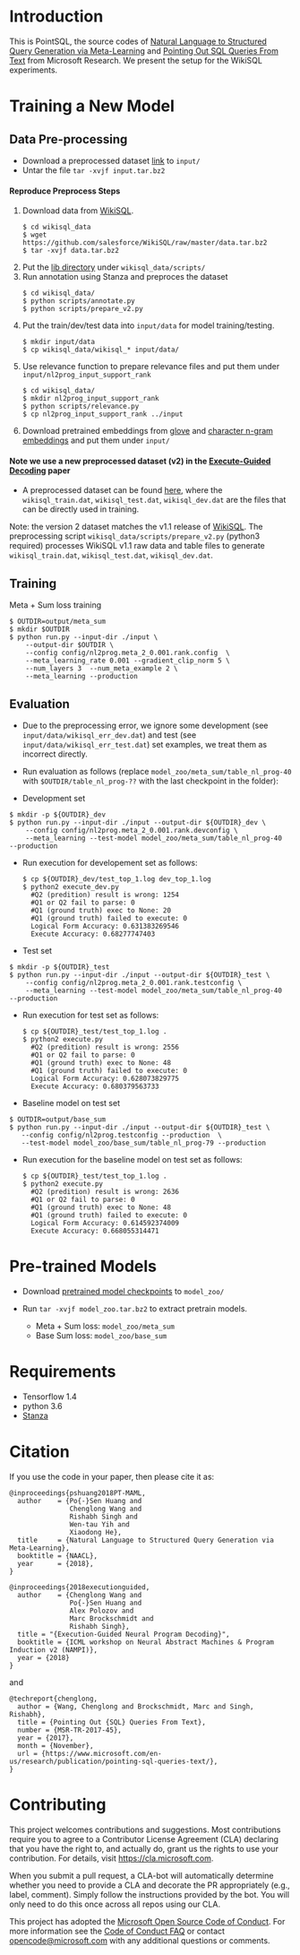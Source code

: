 # Introduction
This is PointSQL, the source codes of [Natural Language to Structured Query Generation via Meta-Learning](https://arxiv.org/abs/1803.02400) 
and [Pointing Out SQL Queries From Text](https://www.microsoft.com/en-us/research/publication/pointing-sql-queries-text) from Microsoft Research.
We present the setup for the WikiSQL experiments.


# Training a New Model

## Data Pre-processing

- Download a preprocessed dataset [link](https://1drv.ms/u/s!AryzSDJYB5TxnDWZtpb3ZjL3xBny) to `input/`
- Untar the file `tar -xvjf input.tar.bz2`


#### Reproduce Preprocess Steps

1. Download data from [WikiSQL](https://github.com/salesforce/WikiSQL). 
    ```
    $ cd wikisql_data
    $ wget https://github.com/salesforce/WikiSQL/raw/master/data.tar.bz2
    $ tar -xvjf data.tar.bz2
    ```
2. Put the [lib directory](https://github.com/salesforce/WikiSQL/tree/master/lib) under `wikisql_data/scripts/`
3. Run annotation using Stanza and preproces the dataset
    ```
    $ cd wikisql_data/
    $ python scripts/annotate.py
    $ python scripts/prepare_v2.py
    ```
4. Put the train/dev/test data into ``input/data`` for model training/testing. 
    ```
    $ mkdir input/data
    $ cp wikisql_data/wikisql_* input/data/
    ```
5. Use relevance function to prepare relevance files and put them under ``input/nl2prog_input_support_rank`` 
    ```
    $ cd wikisql_data/
    $ mkdir nl2prog_input_support_rank
    $ python scripts/relevance.py
    $ cp nl2prog_input_support_rank ../input
    ```
6. Download pretrained embeddings from [glove](https://nlp.stanford.edu/projects/glove/) and [character n-gram embeddings](http://www.logos.t.u-tokyo.ac.jp/~hassy/publications/arxiv2016jmt/) and put them under ``input/``


#### Note we use a new preprocessed dataset (v2) in the [Execute-Guided Decoding](https://arxiv.org/abs/1807.03100) paper
- A preprocessed dataset can be found [here](https://1drv.ms/u/s!AryzSDJYB5TxnF31OCt_4to7uY2t), where the ``wikisql_train.dat``, ``wikisql_test.dat``, ``wikisql_dev.dat`` are the files that can be directly used in training. 

Note: the version 2 dataset matches the v1.1 release of [WikiSQL](https://github.com/salesforce/WikiSQL). The preprocessing script ``wikisql_data/scripts/prepare_v2.py`` (python3 required) processes WikiSQL v1.1 raw data and table files to generate ``wikisql_train.dat``, ``wikisql_test.dat``, ``wikisql_dev.dat``.


## Training
Meta + Sum loss training
```
$ OUTDIR=output/meta_sum
$ mkdir $OUTDIR
$ python run.py --input-dir ./input \
    --output-dir $OUTDIR \
    --config config/nl2prog.meta_2_0.001.rank.config  \
    --meta_learning_rate 0.001 --gradient_clip_norm 5 \
    --num_layers 3  --num_meta_example 2 \
    --meta_learning --production
```

## Evaluation
- Due to the preprocessing error, we ignore some development (see ``input/data/wikisql_err_dev.dat``) and test (see ``input/data/wikisql_err_test.dat``) set examples, we treat them as incorrect directly.
- Run evaluation as follows (replace ``model_zoo/meta_sum/table_nl_prog-40`` with ``$OUTDIR/table_nl_prog-??`` with the last checkpoint in the folder):

- Development set
```
$ mkdir -p ${OUTDIR}_dev
$ python run.py --input-dir ./input --output-dir ${OUTDIR}_dev \ 
    --config config/nl2prog.meta_2_0.001.rank.devconfig \
    --meta_learning --test-model model_zoo/meta_sum/table_nl_prog-40  --production
```
* Run execution for developement set as follows:
  ```
  $ cp ${OUTDIR}_dev/test_top_1.log dev_top_1.log
  $ python2 execute_dev.py 
    #Q2 (predition) result is wrong: 1254
    #Q1 or Q2 fail to parse: 0
    #Q1 (ground truth) exec to None: 20
    #Q1 (ground truth) failed to execute: 0
    Logical Form Accuracy: 0.631383269546
    Execute Accuracy: 0.68277747403
  ```  
- Test set
```
$ mkdir -p ${OUTDIR}_test
$ python run.py --input-dir ./input --output-dir ${OUTDIR}_test \ 
    --config config/nl2prog.meta_2_0.001.rank.testconfig \
    --meta_learning --test-model model_zoo/meta_sum/table_nl_prog-40  --production
```
* Run execution for test set as follows:
  ```
  $ cp ${OUTDIR}_test/test_top_1.log .
  $ python2 execute.py
    #Q2 (predition) result is wrong: 2556
    #Q1 or Q2 fail to parse: 0
    #Q1 (ground truth) exec to None: 48
    #Q1 (ground truth) failed to execute: 0
    Logical Form Accuracy: 0.628073829775
    Execute Accuracy: 0.680379563733
  ```

- Baseline model on test set
 ```
 $ OUTDIR=output/base_sum
 $ python run.py --input-dir ./input --output-dir ${OUTDIR}_test \
    --config config/nl2prog.testconfig --production  \
    --test-model model_zoo/base_sum/table_nl_prog-79 --production
 ```

* Run execution for the baseline model on test set as follows:
  ```
  $ cp ${OUTDIR}_test/test_top_1.log .
  $ python2 execute.py
    #Q2 (predition) result is wrong: 2636
    #Q1 or Q2 fail to parse: 0
    #Q1 (ground truth) exec to None: 48
    #Q1 (ground truth) failed to execute: 0
    Logical Form Accuracy: 0.614592374009
    Execute Accuracy: 0.668055314471
  ```


# Pre-trained Models
- Download [pretrained model checkpoints](https://1drv.ms/u/s!AryzSDJYB5TxnDR5I4rYjLi4HUYz) to ``model_zoo/`` 
- Run ``tar -xvjf model_zoo.tar.bz2`` to extract pretrain models.

  + Meta + Sum loss: `model_zoo/meta_sum`
  + Base Sum loss: `model_zoo/base_sum`


# Requirements 
- Tensorflow 1.4
- python 3.6
- [Stanza](https://github.com/stanfordnlp/stanza)


# Citation

If you use the code in your paper, then please cite it as:



```
@inproceedings{pshuang2018PT-MAML,
  author    = {Po{-}Sen Huang and
               Chenglong Wang and
               Rishabh Singh and
               Wen-tau Yih and
               Xiaodong He},
  title     = {Natural Language to Structured Query Generation via Meta-Learning},
  booktitle = {NAACL},
  year      = {2018},
}
```


```
@inproceedings{2018executionguided,
  author    = {Chenglong Wang and
               Po{-}Sen Huang and
               Alex Polozov and
               Marc Brockschmidt and 
               Rishabh Singh},
  title = "{Execution-Guided Neural Program Decoding}",
  booktitle = {ICML workshop on Neural Abstract Machines & Program Induction v2 (NAMPI)},
  year = {2018}
}
```


and


```
@techreport{chenglong,
  author = {Wang, Chenglong and Brockschmidt, Marc and Singh, Rishabh},
  title = {Pointing Out {SQL} Queries From Text},
  number = {MSR-TR-2017-45},
  year = {2017},
  month = {November},
  url = {https://www.microsoft.com/en-us/research/publication/pointing-sql-queries-text/},
}
```



# Contributing

This project welcomes contributions and suggestions.  Most contributions require you to agree to a
Contributor License Agreement (CLA) declaring that you have the right to, and actually do, grant us
the rights to use your contribution. For details, visit https://cla.microsoft.com.

When you submit a pull request, a CLA-bot will automatically determine whether you need to provide
a CLA and decorate the PR appropriately (e.g., label, comment). Simply follow the instructions
provided by the bot. You will only need to do this once across all repos using our CLA.

This project has adopted the [Microsoft Open Source Code of Conduct](https://opensource.microsoft.com/codeofconduct/).
For more information see the [Code of Conduct FAQ](https://opensource.microsoft.com/codeofconduct/faq/) or
contact [opencode@microsoft.com](mailto:opencode@microsoft.com) with any additional questions or comments.
